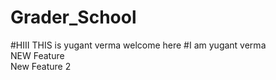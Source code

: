 # Grader_School
#HIII THIS is yugant verma welcome here
#I am yugant verma
<br> NEW Feature 
<br> New Feature 2